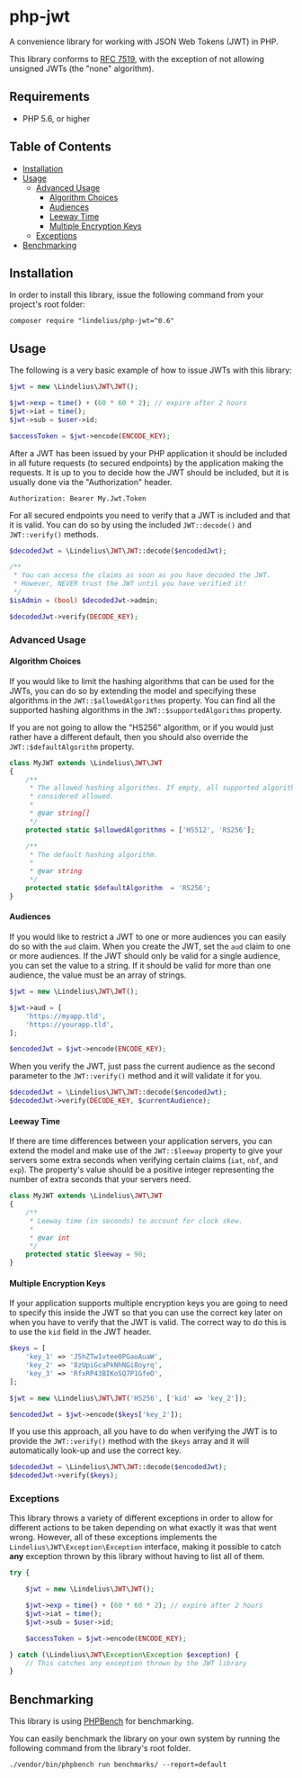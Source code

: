 # php-jwt

A convenience library for working with JSON Web Tokens (JWT) in PHP.

This library conforms to [RFC 7519](https://tools.ietf.org/html/rfc7519), with the exception of not allowing unsigned JWTs (the "none" algorithm).

## Requirements

- PHP 5.6, or higher

## Table of Contents

- [Installation](#installation)
- [Usage](#usage)
    - [Advanced Usage](#advanced-usage)
        - [Algorithm Choices](#algorithm-choices)
        - [Audiences](#audiences)
        - [Leeway Time](#leeway-time)
        - [Multiple Encryption Keys](#multiple-encryption-keys)
    - [Exceptions](#exceptions)
- [Benchmarking](#benchmarking)

## Installation

In order to install this library, issue the following command from your project's root folder:

```
composer require "lindelius/php-jwt=^0.6"
```

## Usage

The following is a very basic example of how to issue JWTs with this library:

```php
$jwt = new \Lindelius\JWT\JWT();

$jwt->exp = time() + (60 * 60 * 2); // expire after 2 hours
$jwt->iat = time();
$jwt->sub = $user->id;

$accessToken = $jwt->encode(ENCODE_KEY);
```

After a JWT has been issued by your PHP application it should be included in all future requests (to secured endpoints) by the application making the requests. It is up to you to decide how the JWT should be included, but it is usually done via the "Authorization" header.

```
Authorization: Bearer My.Jwt.Token
```

For all secured endpoints you need to verify that a JWT is included and that it is valid. You can do so by using the included `JWT::decode()` and `JWT::verify()` methods.

```php
$decodedJwt = \Lindelius\JWT\JWT::decode($encodedJwt);

/**
 * You can access the claims as soon as you have decoded the JWT.
 * However, NEVER trust the JWT until you have verified it!
 */
$isAdmin = (bool) $decodedJwt->admin;

$decodedJwt->verify(DECODE_KEY);
```

### Advanced Usage

#### Algorithm Choices

If you would like to limit the hashing algorithms that can be used for the JWTs, you can do so by extending the model and specifying these algorithms in the `JWT::$allowedAlgorithms` property. You can find all the supported hashing algorithms in the `JWT::$supportedAlgorithms` property.

If you are not going to allow the "HS256" algorithm, or if you would just rather have a different default, then you should also override the `JWT::$defaultAlgorithm` property.

```php
class MyJWT extends \Lindelius\JWT\JWT
{
    /**
     * The allowed hashing algorithms. If empty, all supported algorithms are
     * considered allowed.
     *
     * @var string[]
     */
    protected static $allowedAlgorithms = ['HS512', 'RS256'];

    /**
     * The default hashing algorithm.
     *
     * @var string
     */
    protected static $defaultAlgorithm  = 'RS256';
}
```

#### Audiences

If you would like to restrict a JWT to one or more audiences you can easily do so with the `aud` claim. When you create the JWT, set the `aud` claim to one or more audiences. If the JWT should only be valid for a single audience, you can set the value to a string. If it should be valid for more than one audience, the value must be an array of strings.

```php
$jwt = new \Lindelius\JWT\JWT();

$jwt->aud = [
    'https://myapp.tld',
    'https://yourapp.tld',
];

$encodedJwt = $jwt->encode(ENCODE_KEY);
```

When you verify the JWT, just pass the current audience as the second parameter to the `JWT::verify()` method and it will validate it for you.

```php
$decodedJwt = \Lindelius\JWT\JWT::decode($encodedJwt);
$decodedJwt->verify(DECODE_KEY, $currentAudience);
```

#### Leeway Time

If there are time differences between your application servers, you can extend the model and make use of the `JWT::$leeway` property to give your servers some extra seconds when verifying certain claims (`iat`, `nbf`, and `exp`). The property's value should be a positive integer representing the number of extra seconds that your servers need.

```php
class MyJWT extends \Lindelius\JWT\JWT
{
    /**
     * Leeway time (in seconds) to account for clock skew.
     *
     * @var int
     */
    protected static $leeway = 90;
}
```

#### Multiple Encryption Keys

If your application supports multiple encryption keys you are going to need to specify this inside the JWT so that you can use the correct key later on when you have to verify that the JWT is valid. The correct way to do this is to use the `kid` field in the JWT header.

```php
$keys = [
    'key_1' => 'J5hZTw1vtee0PGaoAuaW',
    'key_2' => '8zUpiGcaPkNhNGi8oyrq',
    'key_3' => 'RfxRP43BIKoSQ7P1GfeO',
];

$jwt = new \Lindelius\JWT\JWT('HS256', ['kid' => 'key_2']);

$encodedJwt = $jwt->encode($keys['key_2']);
```

If you use this approach, all you have to do when verifying the JWT is to provide the `JWT::verify()` method with the `$keys` array and it will automatically look-up and use the correct key.

```php
$decodedJwt = \Lindelius\JWT\JWT::decode($encodedJwt);
$decodedJwt->verify($keys);
```

### Exceptions

This library throws a variety of different exceptions in order to allow for different actions to be taken depending on what exactly it was that went wrong. However, all of these exceptions implements the `Lindelius\JWT\Exception\Exception` interface, making it possible to catch **any** exception thrown by this library without having to list all of them.

```php
try {

    $jwt = new \Lindelius\JWT\JWT();

    $jwt->exp = time() + (60 * 60 * 2); // expire after 2 hours
    $jwt->iat = time();
    $jwt->sub = $user->id;

    $accessToken = $jwt->encode(ENCODE_KEY);

} catch (\Lindelius\JWT\Exception\Exception $exception) {
    // This catches any exception thrown by the JWT library
}
```

## Benchmarking

This library is using [PHPBench](https://github.com/phpbench/phpbench) for benchmarking.

You can easily benchmark the library on your own system by running the following command from the library's root folder.

```
./vendor/bin/phpbench run benchmarks/ --report=default
```
